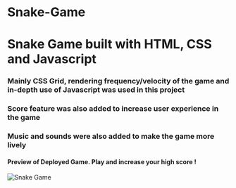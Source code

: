 # Snake-Game

<h1>Snake Game built with HTML, CSS and Javascript</h1>
<h3>Mainly CSS Grid, rendering frequency/velocity of the game and in-depth use of Javascript was used in this project</h3>
<h3>Score feature was also added to increase user experience in the game</h3>
<h3>Music and sounds were also added to make the game more lively</h3>
<h4>Preview of Deployed Game. Play and increase your high score !</h4>

![Snake Game](https://user-images.githubusercontent.com/85113534/128825792-186599cf-ddd2-44e4-89be-1593adce6bbf.png)

